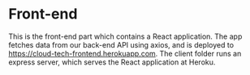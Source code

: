 # Front-end

This is the front-end part which contains a React application. The app fetches data from our back-end API using axios, and is deployed to https://cloud-tech-frontend.herokuapp.com. The client folder runs an express server, which serves the React application at Heroku.
